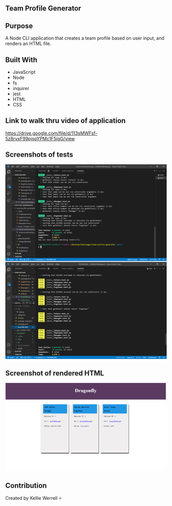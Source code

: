 ## Team Profile Generator 

## Purpose
A Node CLI application that creates a team profile based on user input, and renders an HTML file.

## Built With
* JavaScript
* Node
* fs
* inquirer
* jest
* HTML
* CSS


## Link to walk thru video of application
https://drive.google.com/file/d/113sMWFsf-5z8rvxF99pjspYPMc1F5igG/view

## Screenshots of tests
![](./assets/images/screenshots/testscreenshotsone.png)
![](./assets/images/screenshots/testscreenshotstwo.png)

## Screenshot of rendered HTML
![](./assets/images/screenshots/renderedHTML.png)


## Contribution
Created by Kellie Werrell :star: